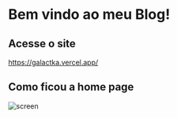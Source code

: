# Bem vindo ao meu Blog!

## Acesse o site
https://galactka.vercel.app/

## Como ficou a home page
![screen](https://github.com/user-attachments/assets/bec1ba12-42b7-4974-afb6-f3715f591af8)
